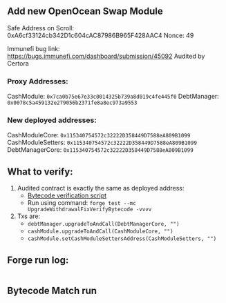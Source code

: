 ## Add new OpenOcean Swap Module

Safe Address on Scroll: 0xA6cf33124cb342D1c604cAC87986B965F428AAC4
Nonce: 49

Immunefi bug link: https://bugs.immunefi.com/dashboard/submission/45092
Audited by Certora

### Proxy Addresses:
CashModule: `0x7ca0b75e67e33c0014325b739a8d019c4fe445f0`
DebtManager: `0x0078c5a459132e279056b2371fe8a8ec973a9553`

### New deployed addresses: 
CashModuleCore: `0x115340754572c32222D358449D7588eA809B1099`
CashModuleSetters: `0x115340754572c32222D358449D7588eA809B1099`
DebtManagerCore: `0x115340754572c32222D358449D7588eA809B1099`

## What to verify: 

1. Audited contract is exactly the same as deployed address:
    - [Bytecode verification script](https://github.com/etherfi-protocol/cash-v3/blob/fix/swaps/test/upgrade-bytecode-verification/UpgradeWithdrawalFix.t.sol)
    - Run using command: 
        `forge test --mc UpgradeWithdrawalFixVerifyBytecode -vvvv` 
2. Txs are:
    - `debtManager.upgradeToAndCall(DebtManagerCore, "")`
    - `cashModule.upgradeToAndCall(CashModuleCore, "")`
    - `cashModule.setCashModuleSettersAddress(CashModuleSetters, "")`


## Forge run log: 
```

```

## Bytecode Match run

```

```